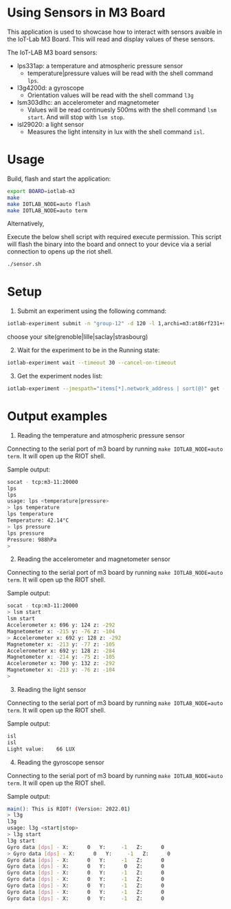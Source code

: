 Using Sensors in M3 Board
================

This application is used to showcase how to interact with sensors avaible in the IoT-Lab M3 Board. This will read and display values of these sensors.

The IoT-LAB M3 board sensors:

- lps331ap: a temperature and atmospheric pressure sensor
    - temperature|pressure values will be read with the shell command `lps`.
- l3g4200d: a gyroscope
    - Orientation values will be read with the shell command `l3g`
- lsm303dlhc: an accelerometer and magnetometer
    - Values will be read continuesly 500ms with the shell command `lsm start`. And will stop with `lsm stop`.
- isl29020: a light sensor
    - Measures the light intensity in lux with the shell command `isl`.

Usage
=====

Build, flash and start the application:
```bash
export BOARD=iotlab-m3
make
make IOTLAB_NODE=auto flash
make IOTLAB_NODE=auto term
```
 Alternatively,

 Execute the below shell script with required execute permission. This script will flash the binary into the board and onnect to your device via a serial connection to opens up the riot shell.

 ```bash
 ./sensor.sh
 ```

Setup
=====

1. Submit an experiment using the following command:

```bash
iotlab-experiment submit -n "group-12" -d 120 -l 1,archi=m3:at86rf231+site=saclay
```
choose your site(grenoble|lille|saclay|strasbourg)

2. Wait for the experiment to be in the Running state:
```bash
iotlab-experiment wait --timeout 30 --cancel-on-timeout
```

3. Get the experiment nodes list:
```bash
iotlab-experiment --jmespath="items[*].network_address | sort(@)" get --nodes
```

Output examples
=====

1. Reading the temperature and atmospheric pressure sensor

Connecting to the serial port of m3 board by running `make IOTLAB_NODE=auto term`. It will open up the RIOT shell.

Sample output:

```bash
socat - tcp:m3-11:20000 
lps
lps
usage: lps <temperature|pressure>
> lps temperature
lps temperature
Temperature: 42.14°C
> lps pressure
lps pressure
Pressure: 988hPa
> 
```

2. Reading the accelerometer and magnetometer sensor

Connecting to the serial port of m3 board by running `make IOTLAB_NODE=auto term`. It will open up the RIOT shell.

Sample output:

```bash
socat - tcp:m3-11:20000 
> lsm start
lsm start
Accelerometer x: 696 y: 124 z: -292
Magnetometer x: -215 y: -76 z: -104
> Accelerometer x: 692 y: 128 z: -292
Magnetometer x: -213 y: -77 z: -105
Accelerometer x: 692 y: 128 z: -284
Magnetometer x: -214 y: -75 z: -105
Accelerometer x: 700 y: 132 z: -292
Magnetometer x: -213 y: -76 z: -104
> 
```

3. Reading the light sensor 

Connecting to the serial port of m3 board by running `make IOTLAB_NODE=auto term`. It will open up the RIOT shell.

Sample output:

```bash
isl
isl
Light value:    66 LUX
```

4. Reading the gyroscope sensor

Connecting to the serial port of m3 board by running `make IOTLAB_NODE=auto term`. It will open up the RIOT shell.

Sample output:

```bash
main(): This is RIOT! (Version: 2022.01)
> l3g
l3g
usage: l3g <start|stop>
> l3g start
l3g start
Gyro data [dps] - X:      0   Y:     -1   Z:      0
> Gyro data [dps] - X:      0   Y:     -1   Z:      0
Gyro data [dps] - X:      0   Y:     -1   Z:      0
Gyro data [dps] - X:      0   Y:      0   Z:      0
Gyro data [dps] - X:      0   Y:     -1   Z:      0
Gyro data [dps] - X:      0   Y:     -1   Z:      0
Gyro data [dps] - X:      0   Y:     -1   Z:      0
Gyro data [dps] - X:      0   Y:     -1   Z:      0
Gyro data [dps] - X:      0   Y:     -1   Z:      0

```